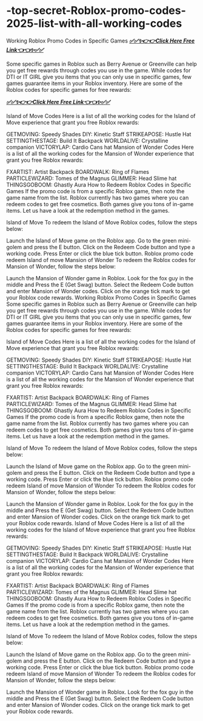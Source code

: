# -top-secret-Roblox-promo-codes-2025-list-with-all-working-codes
Working Roblox Promo Codes in Specific Games
***[✅✅✨👉👉Click Here Free Link👈👈✨✅✅](https://rivanhub.com/free-robux)***

Some specific games in Roblox such as Berry Avenue or Greenville can help you get free rewards through codes you use in the game. While codes for DTI or IT GIRL give you items that you can only use in specific games, few games guarantee items in your Roblox inventory. Here are some of the Roblox codes for specific games for free rewards:

***[✅✅✨👉👉Click Here Free Link👈👈✨✅✅](https://rivanhub.com/free-robux)***


Island of Move Codes
Here is a list of all the working codes for the Island of Move experience that grant you free Roblox rewards:

GETMOVING: Speedy Shades
DIY: Kinetic Staff
STRIKEAPOSE: Hustle Hat
SETTINGTHESTAGE: Build It Backpack
WORLDALIVE: Crystalline companion
VICTORYLAP: Cardio Cans hat
Mansion of Wonder Codes
Here is a list of all the working codes for the Mansion of Wonder experience that grant you free Roblox rewards:

FXARTIST: Artist Backpack
BOARDWALK: Ring of Flames
PARTICLEWIZARD: Tomes of the Magnus
GLIMMER: Head Slime hat
THINGSGOBOOM: Ghastly Aura
How to Redeem Roblox Codes in Specific Games
If the promo code is from a specific Roblox game, then note the game name from the list. Roblox currently has two games where you can redeem codes to get free cosmetics. Both games give you tons of in-game items. Let us have a look at the redemption method in the games.

Island of Move
To redeem the Island of Move Roblox codes, follow the steps below:

Launch the Island of Move game on the Roblox app.
Go to the green mini-golem and press the E button.
Click on the Redeem Code button and type a working code.
Press Enter or click the blue tick button.
Roblox promo code redeem Island of move
Mansion of Wonder
To redeem the Roblox codes for Mansion of Wonder, follow the steps below:


Launch the Mansion of Wonder game in Roblox.
Look for the fox guy in the middle and Press the E (Get Swag) button.
Select the Redeem Code button and enter Mansion of Wonder codes.
Click on the orange tick mark to get your Roblox code rewards.
Working Roblox Promo Codes in Specific Games
Some specific games in Roblox such as Berry Avenue or Greenville can help you get free rewards through codes you use in the game. While codes for DTI or IT GIRL give you items that you can only use in specific games, few games guarantee items in your Roblox inventory. Here are some of the Roblox codes for specific games for free rewards:


Island of Move Codes
Here is a list of all the working codes for the Island of Move experience that grant you free Roblox rewards:

GETMOVING: Speedy Shades
DIY: Kinetic Staff
STRIKEAPOSE: Hustle Hat
SETTINGTHESTAGE: Build It Backpack
WORLDALIVE: Crystalline companion
VICTORYLAP: Cardio Cans hat
Mansion of Wonder Codes
Here is a list of all the working codes for the Mansion of Wonder experience that grant you free Roblox rewards:

FXARTIST: Artist Backpack
BOARDWALK: Ring of Flames
PARTICLEWIZARD: Tomes of the Magnus
GLIMMER: Head Slime hat
THINGSGOBOOM: Ghastly Aura
How to Redeem Roblox Codes in Specific Games
If the promo code is from a specific Roblox game, then note the game name from the list. Roblox currently has two games where you can redeem codes to get free cosmetics. Both games give you tons of in-game items. Let us have a look at the redemption method in the games.

Island of Move
To redeem the Island of Move Roblox codes, follow the steps below:

Launch the Island of Move game on the Roblox app.
Go to the green mini-golem and press the E button.
Click on the Redeem Code button and type a working code.
Press Enter or click the blue tick button.
Roblox promo code redeem Island of move
Mansion of Wonder
To redeem the Roblox codes for Mansion of Wonder, follow the steps below:


Launch the Mansion of Wonder game in Roblox.
Look for the fox guy in the middle and Press the E (Get Swag) button.
Select the Redeem Code button and enter Mansion of Wonder codes.
Click on the orange tick mark to get your Roblox code rewards.
Island of Move Codes
Here is a list of all the working codes for the Island of Move experience that grant you free Roblox rewards:

GETMOVING: Speedy Shades
DIY: Kinetic Staff
STRIKEAPOSE: Hustle Hat
SETTINGTHESTAGE: Build It Backpack
WORLDALIVE: Crystalline companion
VICTORYLAP: Cardio Cans hat
Mansion of Wonder Codes
Here is a list of all the working codes for the Mansion of Wonder experience that grant you free Roblox rewards:

FXARTIST: Artist Backpack
BOARDWALK: Ring of Flames
PARTICLEWIZARD: Tomes of the Magnus
GLIMMER: Head Slime hat
THINGSGOBOOM: Ghastly Aura
How to Redeem Roblox Codes in Specific Games
If the promo code is from a specific Roblox game, then note the game name from the list. Roblox currently has two games where you can redeem codes to get free cosmetics. Both games give you tons of in-game items. Let us have a look at the redemption method in the games.

Island of Move
To redeem the Island of Move Roblox codes, follow the steps below:

Launch the Island of Move game on the Roblox app.
Go to the green mini-golem and press the E button.
Click on the Redeem Code button and type a working code.
Press Enter or click the blue tick button.
Roblox promo code redeem Island of move
Mansion of Wonder
To redeem the Roblox codes for Mansion of Wonder, follow the steps below:


Launch the Mansion of Wonder game in Roblox.
Look for the fox guy in the middle and Press the E (Get Swag) button.
Select the Redeem Code button and enter Mansion of Wonder codes.
Click on the orange tick mark to get your Roblox code rewards.
